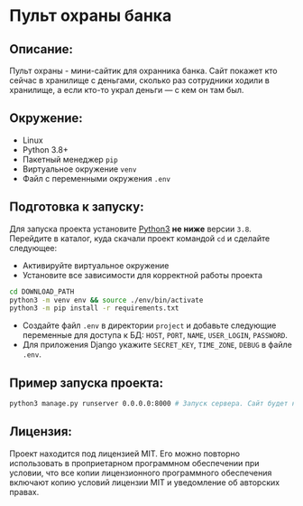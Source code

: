 # Пульт охраны банка
## Описание:
Пульт охраны - мини-сайтик для охранника банка. Сайт покажет кто сейчас в хранилище с деньгами, сколько раз сотрудники ходили в хранилище, а если кто-то украл деньги — с кем он там был.
## Окружение:
* Linux
* Python 3.8+
* Пакетный менеджер `pip`
* Виртуальное окружение `venv`
* Файл с переменными окружения `.env`
## Подготовка к запуску:
Для запуска проекта установите [Python3](https://www.python.org/) **не ниже** версии `3.8`. Перейдите в каталог, куда скачали проект командой `cd` и сделайте следующее:
- Активируйте виртуальное окружение
- Установите все зависимости для корректной работы проекта
```sh
cd DOWNLOAD_PATH
python3 -m venv env && source ./env/bin/activate
python3 -m pip install -r requirements.txt
```
- Создайте файл `.env` в директории `project` и добавьте следующие переменные для доступа к БД: `HOST`, `PORT`, `NAME`, `USER_LOGIN`, `PASSWORD`.
- Для приложения Django укажите `SECRET_KEY`, `TIME_ZONE`, `DEBUG` в файле `.env`.
## Пример запуска проекта:
```sh
python3 manage.py runserver 0.0.0.0:8000 # Запуск сервера. Сайт будет находиться по адресу: http://0.0.0.0:8000/
```
## Лицензия:
Проект находится под лицензией MIT. Его можно повторно использовать в проприетарном программном обеспечении при условии, что все копии лицензионного программного обеспечения включают копию условий лицензии MIT и уведомление об авторских правах.